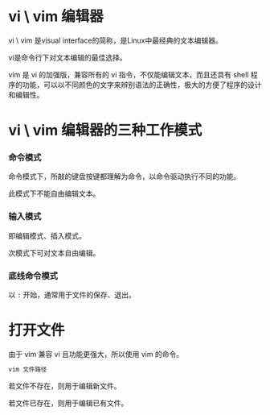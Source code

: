 # vi \ vim 编辑器

vi \ vim 是visual interface的简称，是Linux中最经典的文本编辑器。

vi是命令行下对文本编辑的最佳选择。

vim 是 vi 的加强版，兼容所有的 vi 指令，不仅能编辑文本，而且还具有 shell 程序的功能，可以以不同颜色的文字来辨别语法的正确性，极大的方便了程序的设计和编辑性。

# vi \ vim 编辑器的三种工作模式

### 命令模式

命令模式下，所敲的键盘按键都理解为命令，以命令驱动执行不同的功能。

此模式下不能自由编辑文本。

### 输入模式

即编辑模式、插入模式。

次模式下可对文本自由编辑。

### 底线命令模式

以 `:` 开始，通常用于文件的保存、退出。

# 打开文件

由于 vim 兼容 vi 且功能更强大，所以使用 vim 的命令。

```bash
vim 文件路径
```

若文件不存在，则用于编辑新文件。

若文件已存在，则用于编辑已有文件。